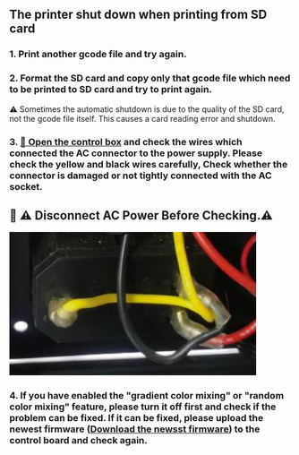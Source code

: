 ## The printer shut down when printing from SD card
### 1. Print another gcode file and try again.
### 2. Format the SD card and copy only that gcode file which need to be printed to SD card and try to print again.
:warning: Sometimes the automatic shutdown is due to the quality of the SD card, not the gcode file itself. This causes a card reading error and shutdown.
### 3. [:link: Open the control box](../How_to_open_the_control_box.jpg) and check the wires which connected the AC connector to the power supply. Please check the yellow and black wires carefully, Check whether the connector is damaged or not tightly connected with the AC socket.
## :loudspeaker: :warning: Disconnect AC Power Before Checking.:warning:     
![](./AC_connector_wires.jpg)
### 4. If you have enabled the "gradient color mixing" or "random color mixing" feature, please turn it off first and check if the problem can be fixed. If it can be fixed, please upload the newest firmware ([Download the newsst firmware](https://github.com/ZONESTAR3D/Firmware/tree/master/Z9/Z9V5/bin)) to the control board and check again.